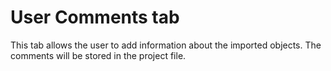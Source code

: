 # User Comments tab

This tab allows the user to add information about the imported objects. The comments will be stored in the project file.

